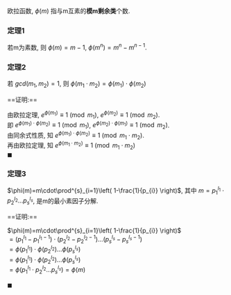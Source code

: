 欧拉函数, $\phi(m)$ 指与m互素的**模m剩余类**个数. 

### 定理1

若m为素数, 则 $\phi(m)=m-1$, $\phi(m^{n})=m^{n}-m^{n-1}$.

### 定理2

若 $gcd(m_{1},m_{2})=1$, 则 $\phi(m_{1}\cdot m_{2})=\phi(m_{1})\cdot\phi(m_{2})$

==证明:==

由欧拉定理,  $e^{\phi(m_{1})}\equiv 1\pmod{m_{1}}$, $e^{\phi(m_{2})}\equiv 1\pmod{m_{2}}$.  
即 $e^{\phi(m_{1})\cdot\phi(m_{2})}\equiv 1\pmod{m_{1}}$, $e^{\phi(m_{2})\cdot\phi(m_{1})}\equiv 1\pmod{m_{2}}$.  
由同余式性质, 知 $e^{\phi(m_{1})\cdot\phi(m_{2})}\equiv 1\pmod{m_{1}\cdot m_{2}}$.  
再由欧拉定理, 知 $e^{\phi(m_{1}\cdot m_{2})}\equiv 1\pmod{m_{1}\cdot m_{2}}$  
$\blacksquare$

### 定理3

$\phi(m)=m\cdot\prod^{s}_{i=1}\left( 1-\frac{1}{p_{i}} \right)$, 其中 $m=p_{1}^{l_{1}}\cdot p_{2}^{l_{2}}\dots p_{s}^{l_{s}}$, 是m的最小素因子分解.

==证明:==

$\phi(m)=m\cdot\prod^{s}_{i=1}\left( 1-\frac{1}{p_{i}} \right)$  
$=(p_{1}^{l_{1}}-p_{1}^{l_{1}-1})\cdot(p_{2}^{l_{2}}-p_{2}^{l_{2}-1})\dots (p_{s}^{l_{s}}-p_{s}^{l_{s}-1})$  
$=\phi(p_{1}^{l_{1}})\cdot\phi(p_{2}^{l_{2}})\dots\phi(p_{s}^{l_{s}})$  
$=\phi(p_{1}^{l_{1}})\cdot \phi(p_{2}^{l_{2}})\dots\phi(p_{s}^{l_{s}})$  
$=\phi(p_{1}^{l_{1}}\cdot p_{2}^{l_{2}}\dots p_{s}^{l_{s}})=\phi(m)$

$\blacksquare$